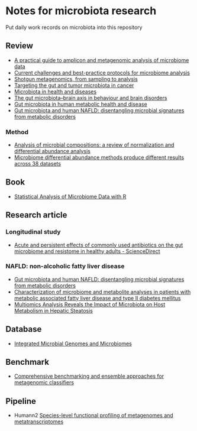 # Notes for microbiota research

Put daily work records on microbiota into this repository 

## Review

* [A practical guide to amplicon and metagenomic analysis of microbiome data](https://link.springer.com/article/10.1007/s13238-020-00724-8)
* [Current challenges and best-practice protocols for microbiome analysis](https://academic.oup.com/bib/article/22/1/178/5678919?login=false)
* [Shotgun metagenomics, from sampling to analysis](https://www.nature.com/articles/nbt.3935)
* [Targeting the gut and tumor microbiota in cancer](https://www.nature.com/articles/s41591-022-01779-2)
* [Microbiota in health and diseases](https://www.nature.com/articles/s41392-022-00974-4)
* [The gut microbiota–brain axis in behaviour and brain disorders](https://www.nature.com/articles/s41579-020-00460-0)
* [Gut microbiota in human metabolic health and disease](https://www.nature.com/articles/s41579-020-0433-9)
* [Gut microbiota and human NAFLD: disentangling microbial signatures from metabolic disorders](https://www.nature.com/articles/s41575-020-0269-9) 

### Method

* [Analysis of microbial compositions: a review of normalization and differential abundance analysis](https://www.nature.com/articles/s41522-020-00160-w)
* [Microbiome differential abundance methods produce different results across 38 datasets](https://www.nature.com/articles/s41467-022-28034-z)


## Book

* [Statistical Analysis of Microbiome Data with R](https://link.springer.com/book/10.1007/978-981-13-1534-3)

## Research article

### Longitudinal study

* [Acute and persistent effects of commonly used antibiotics on the gut microbiome and resistome in healthy adults - ScienceDirect](https://www.sciencedirect.com/science/article/pii/S2211124722004016#:~:text=In%20conclusion%2C%20our%20findings%20indicate,in%20AR%20in%20healthy%20microbiomes.)

### NAFLD: non-alcoholic fatty liver disease

* [Gut microbiota and human NAFLD: disentangling microbial signatures from metabolic disorders](https://www.nature.com/articles/s41575-020-0269-9)
* [Characterization of microbiome and metabolite analyses in patients with metabolic associated fatty liver disease and type II diabetes mellitus](https://bmcmicrobiol.biomedcentral.com/articles/10.1186/s12866-022-02526-w)
* [Multiomics Analysis Reveals the Impact of Microbiota on Host Metabolism in Hepatic Steatosis](https://onlinelibrary.wiley.com/doi/10.1002/advs.202104373)



## Database

* [Integrated Microbial Genomes and Microbiomes](https://img.jgi.doe.gov/)



## Benchmark

* [Comprehensive benchmarking and ensemble approaches for metagenomic classifiers](https://genomebiology.biomedcentral.com/articles/10.1186/s13059-017-1299-7?gclid=Cj0KCQjwnNyUBhCZARIsAI9AYlHQvfX8NY5nSog986R76_fs-HJvZaBpf9eTRRN7vy-UZyJwkfDFbbsaAtRvEALw_wcB)


## Pipeline

* Humann2 [Species-level functional profiling of metagenomes and metatranscriptomes](https://www.nature.com/articles/s41592-018-0176-y)
  
